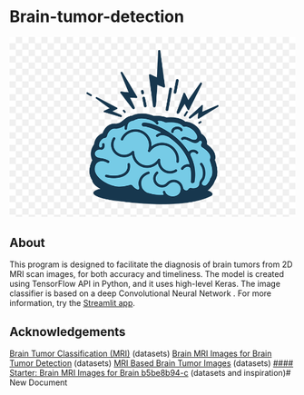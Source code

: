# Brain-tumor-detection
<p align="center">
<img src="/logo/brain.png">
</p>

## About
This program is designed to facilitate the diagnosis of brain tumors from 2D MRI scan images, for both accuracy and timeliness. The model is created using TensorFlow API in Python, and it uses high-level Keras. The image classifier is based on a deep Convolutional Neural Network . For more information, try the [Streamlit app](https://share.streamlit.io/oct4pie/brain-tumor-detection/main/app.py).
## Acknowledgements
[Brain Tumor Classification (MRI)](https://www.kaggle.com/sartajbhuvaji/brain-tumor-classification-mri) (datasets)
[Brain MRI Images for Brain Tumor Detection](https://www.kaggle.com/navoneel/brain-mri-images-for-brain-tumor-detection) (datasets)
[MRI Based Brain Tumor Images](https://www.kaggle.com/mhantor/mri-based-brain-tumor-images) (datasets)
[#### Starter: Brain MRI Images for Brain b5be8b94-c](https://www.kaggle.com/kerneler/starter-brain-mri-images-for-brain-b5be8b94-c) (datasets and inspiration)# New Document